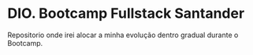 # DIO. Bootcamp Fullstack Santander
Repositorio onde irei alocar a minha evolução dentro gradual durante o Bootcamp.
